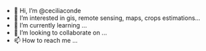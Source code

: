 - 👋 Hi, I’m @ceciliaconde
- 👀 I’m interested in gis, remote sensing, maps, crops estimations...
- 🌱 I’m currently learning ...
- 💞️ I’m looking to collaborate on ...
- 📫 How to reach me ...

<!---
ceciliaconde/ceciliaconde is a ✨ special ✨ repository because its `README.md` (this file) appears on your GitHub profile.
You can click the Preview link to take a look at your changes.
--->
